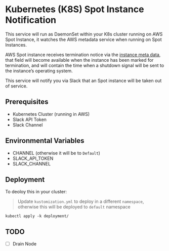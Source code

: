 # Kubernetes (K8S) Spot Instance Notification

This service will run as DaemonSet within your K8s cluster running on AWS Spot Instance, it watches the AWS metadata service when running on Spot Instances.

AWS Spot instance receives termination notice via the [instance meta data](https://aws.amazon.com/blogs/aws/new-ec2-spot-instance-termination-notices/), that field will become available when the instance has been marked for termination, and will contain the time when a shutdown signal will be sent to the instance’s operating system.

This service will notify you via Slack that an Spot instance will be taken out of service.

## Prerequisites

- Kubernetes Cluster (running in AWS)
- Slack API Token
- Slack Channel

## Environmental Variables

- CHANNEL (otherwise it will be to `Default`)
- SLACK_API_TOKEN
- SLACK_CHANNEL

## Deployment

To deoloy this in your cluster:

> Update `kustomization.yml` to deploy in a different `namespace`,
> otherwise this will be deployed to `default` namespace

```shell
kubectl apply -k deployment/
```

## TODO

- [ ] Drain Node
